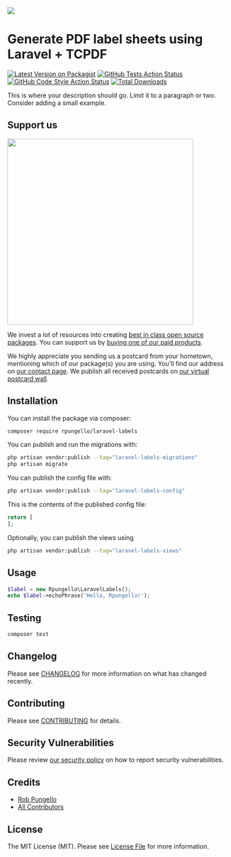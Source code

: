 
[<img src="https://github-ads.s3.eu-central-1.amazonaws.com/support-ukraine.svg?t=1" />](https://supportukrainenow.org)

# Generate PDF label sheets using Laravel + TCPDF

[![Latest Version on Packagist](https://img.shields.io/packagist/v/rpungello/laravel-labels.svg?style=flat-square)](https://packagist.org/packages/rpungello/laravel-labels)
[![GitHub Tests Action Status](https://img.shields.io/github/workflow/status/rpungello/laravel-labels/run-tests?label=tests)](https://github.com/rpungello/laravel-labels/actions?query=workflow%3Arun-tests+branch%3Amain)
[![GitHub Code Style Action Status](https://img.shields.io/github/workflow/status/rpungello/laravel-labels/Check%20&%20fix%20styling?label=code%20style)](https://github.com/rpungello/laravel-labels/actions?query=workflow%3A"Check+%26+fix+styling"+branch%3Amain)
[![Total Downloads](https://img.shields.io/packagist/dt/rpungello/laravel-labels.svg?style=flat-square)](https://packagist.org/packages/rpungello/laravel-labels)

This is where your description should go. Limit it to a paragraph or two. Consider adding a small example.

## Support us

[<img src="https://github-ads.s3.eu-central-1.amazonaws.com/laravel-labels.jpg?t=1" width="419px" />](https://spatie.be/github-ad-click/laravel-labels)

We invest a lot of resources into creating [best in class open source packages](https://spatie.be/open-source). You can support us by [buying one of our paid products](https://spatie.be/open-source/support-us).

We highly appreciate you sending us a postcard from your hometown, mentioning which of our package(s) you are using. You'll find our address on [our contact page](https://spatie.be/about-us). We publish all received postcards on [our virtual postcard wall](https://spatie.be/open-source/postcards).

## Installation

You can install the package via composer:

```bash
composer require rpungello/laravel-labels
```

You can publish and run the migrations with:

```bash
php artisan vendor:publish --tag="laravel-labels-migrations"
php artisan migrate
```

You can publish the config file with:

```bash
php artisan vendor:publish --tag="laravel-labels-config"
```

This is the contents of the published config file:

```php
return [
];
```

Optionally, you can publish the views using

```bash
php artisan vendor:publish --tag="laravel-labels-views"
```

## Usage

```php
$label = new Rpungello\LaravelLabels();
echo $label->echoPhrase('Hello, Rpungello!');
```

## Testing

```bash
composer test
```

## Changelog

Please see [CHANGELOG](CHANGELOG.md) for more information on what has changed recently.

## Contributing

Please see [CONTRIBUTING](https://github.com/rpungello/.github/blob/main/CONTRIBUTING.md) for details.

## Security Vulnerabilities

Please review [our security policy](../../security/policy) on how to report security vulnerabilities.

## Credits

- [Rob Pungello](https://github.com/rpungello)
- [All Contributors](../../contributors)

## License

The MIT License (MIT). Please see [License File](LICENSE.md) for more information.

